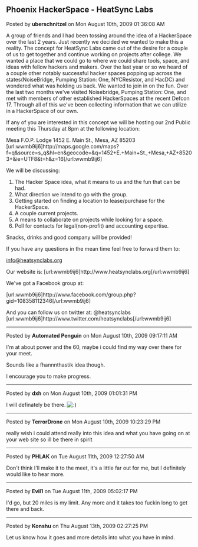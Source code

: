 ## Phoenix HackerSpace - HeatSync Labs
Posted by **uberschnitzel** on Mon August 10th, 2009 01:36:08 AM

A group of friends and I had been tossing around the idea of a HackerSpace over the last 2 years.  Just recently we decided we wanted to make this a reality.  The concept for HeatSync Labs came out of the desire for a couple of us to get together and continue working on projects after college.  We wanted a place that we could go to where we could share tools, space, and ideas with fellow hackers and makers.  Over the last year or so we heard of a couple other notably successful hacker spaces popping up across the states(NoiseBridge, Pumping Station: One, NYCResistor, and HacDC) and wondered what was holding us back.  We wanted to join in on the fun.  Over the last two months we've visited Noisebridge, Pumping Station: One, and met with members of other established HackerSpaces at the recent Defcon 17.  Through all of this we've been collecting information that we can utilize in a HackerSpace of our own.

If any of you are interested in this concept we will be hosting our 2nd Public meeting this Thursday at 8pm at the following location:

Mesa F.O.P. Lodge
1452 E. Main St., Mesa, AZ 85203
[url:wwmb9ij6]http&#58;//maps&#46;google&#46;com/maps?f=q&amp;source=s_q&amp;hl=en&amp;geocode=&amp;q=1452+E&#46;+Main+St&#46;,+Mesa,+AZ+85203+&amp;ie=UTF8&amp;t=h&amp;z=16[/url:wwmb9ij6]

We will be discussing:

1. The Hacker Space idea, what it means to us and the fun that can be had.
2. What direction we intend to go with the group.
3. Getting started on finding a location to lease/purchase for the HackerSpace.
4. A couple current projects.
5. A means to collaborate on projects while looking for a space.
6. Poll for contacts for legal(non-profit) and accounting expertise.

Snacks, drinks and good company will be provided!

If you have any questions in the mean time feel free to forward them to:

<!-- e --><a href="mailto:info@heatsynclabs.org">info@heatsynclabs.org</a><!-- e -->

Our website is:
[url:wwmb9ij6]http&#58;//www&#46;heatsynclabs&#46;org[/url:wwmb9ij6]

We've got a Facebook group at:

[url:wwmb9ij6]http&#58;//www&#46;facebook&#46;com/group&#46;php?gid=108358112346[/url:wwmb9ij6]

And you can follow us on twitter at:
@heatsynclabs
[url:wwmb9ij6]http&#58;//www&#46;twitter&#46;com/heatsynclabs[/url:wwmb9ij6]

--------------------------------------------------------------------------------

Posted by **Automated Penguin** on Mon August 10th, 2009 09:17:11 AM

I'm at about power and the 60, maybe i could find my way over there for your meet.

Sounds like a fhannnthastik idea though.

I encourage you to make progress.

--------------------------------------------------------------------------------

Posted by **dxh** on Mon August 10th, 2009 01:01:31 PM

I will definately be there.  <!-- s:) --><img src="{SMILIES_PATH}/icon_e_smile.gif" alt=":)" title="Smile" /><!-- s:) -->

--------------------------------------------------------------------------------

Posted by **TerrorDrone** on Mon August 10th, 2009 10:23:29 PM

really wish i could attend 
really into this idea and what you have going on at your web site 
so ill be there in spirit

--------------------------------------------------------------------------------

Posted by **PHLAK** on Tue August 11th, 2009 12:27:50 AM

Don't think I'll make it to the meet, it's a little far out for me, but I definitely would like to hear more.

--------------------------------------------------------------------------------

Posted by **Evil1** on Tue August 11th, 2009 05:02:17 PM

I'd go, but 20 miles is my limit. Any more and it takes too fuckin long to get there and back.

--------------------------------------------------------------------------------

Posted by **Konshu** on Thu August 13th, 2009 02:27:25 PM

Let us know how it goes and more details into what you have in mind.
